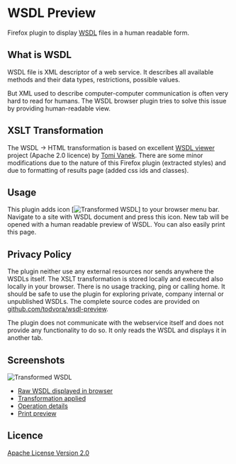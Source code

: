 # WSDL Preview
Firefox plugin to display [WSDL](https://en.wikipedia.org/wiki/Web_Services_Description_Language) files in a human readable form.

## What is WSDL
WSDL file is XML descriptor of a web service. It describes all available methods and their
data types, restrictions, possible values.

But XML used to describe computer-computer communication is often very hard to read for humans.
The WSDL browser plugin tries to solve this issue by providing human-readable view.

## XSLT Transformation
The WSDL -> HTML transformation is based on excellent [WSDL viewer](http://tomi.vanek.sk/index.php?page=wsdl-preview)
project (Apache 2.0 licence) by [Tomi Vanek](https://twitter.com/tomivanek1). There are some
minor modifications due to the nature of this Firefox plugin (extracted styles) and due
to formatting of results page (added css ids and classes).

## Usage
This plugin adds icon [![Transformed WSDL](https://raw.github.com/todvora/wsdl-preview/master/data/icon-16.png)] to your browser menu bar. Navigate to a site with WSDL document and press this icon. New tab will be opened with a human readable preview of WSDL. You can also easily print this page.

## Privacy Policy
The plugin neither use any external resources nor sends anywhere the WSDLs itself. The XSLT transformation is stored locally and
executed also locally in your browser. There is no usage tracking, ping or calling home. It should be safe to use the plugin for exploring
private, company internal or unpublished WSDLs. The complete source codes are provided on [github.com/todvora/wsdl-preview](https://github.com/todvora/wsdl-browser).

The plugin does not communicate with the webservice itself and does not provide any functionality to do so.
It only reads the WSDL and displays it in another tab.

## Screenshots

![Transformed WSDL](https://raw.github.com/todvora/wsdl-preview/master/screenshots/transformed-operation-details.png)

- [Raw WSDL displayed in browser](https://raw.github.com/todvora/wsdl-preview/master/screenshots/raw-wsdl.png)
- [Transformation applied](https://raw.github.com/todvora/wsdl-preview/master/screenshots/transformed-wsdl.png)
- [Operation details](https://raw.github.com/todvora/wsdl-preview/master/screenshots/transformed-operation-details.png)
- [Print preview](https://raw.github.com/todvora/wsdl-preview/master/screenshots/print-preview.png)

## Licence
[Apache License Version 2.0](https://www.apache.org/licenses/LICENSE-2.0.txt)
